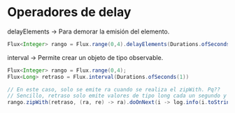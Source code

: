  # Operadores de delay   
   
delayElements → Para demorar la emisión del elemento.   
```java
Flux<Integer> rango = Flux.range(0,4).delayElements(Durations.ofSeconds(1))
```
interval → Permite crear un objeto de tipo observable.   
```java
Flux<Integer> rango = Flux.range(0,4);
Flux<Long> retraso = Flux.interval(Durations.ofSeconds(1))

// En este caso, solo se emite ra cuando se realiza el zipWith. Pq??
// Sencillo, retraso solo emite valores de tipo long cada un segundo y solo nos interesa conocer el valor del rango por cada emisión de retraso.
rango.zipWith(retraso, (ra, re) -> ra).doOnNext(i -> log.info(i.toString()))

```
   
